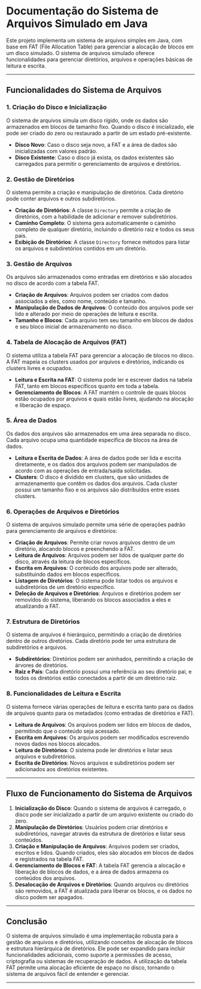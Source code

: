 # Documentação do Sistema de Arquivos Simulado em Java

Este projeto implementa um sistema de arquivos simples em Java, com base em FAT (File Allocation Table) para gerenciar a alocação de blocos em um disco simulado. O sistema de arquivos simulado oferece funcionalidades para gerenciar diretórios, arquivos e operações básicas de leitura e escrita.

---

## Funcionalidades do Sistema de Arquivos

### 1. **Criação do Disco e Inicialização**
O sistema de arquivos simula um disco rígido, onde os dados são armazenados em blocos de tamanho fixo. Quando o disco é inicializado, ele pode ser criado do zero ou restaurado a partir de um estado pré-existente.

- **Disco Novo**: Caso o disco seja novo, a FAT e a área de dados são inicializadas com valores padrão.
- **Disco Existente**: Caso o disco já exista, os dados existentes são carregados para permitir o gerenciamento de arquivos e diretórios.

### 2. **Gestão de Diretórios**
O sistema permite a criação e manipulação de diretórios. Cada diretório pode conter arquivos e outros subdiretórios.

- **Criação de Diretórios**: A classe `Directory` permite a criação de diretórios, com a habilidade de adicionar e remover subdiretórios.
- **Caminho Completo**: O sistema gera automaticamente o caminho completo de qualquer diretório, incluindo o diretório raiz e todos os seus pais.
- **Exibição de Diretórios**: A classe `Directory` fornece métodos para listar os arquivos e subdiretórios contidos em um diretório.

### 3. **Gestão de Arquivos**
Os arquivos são armazenados como entradas em diretórios e são alocados no disco de acordo com a tabela FAT.

- **Criação de Arquivos**: Arquivos podem ser criados com dados associados a eles, como nome, conteúdo e tamanho.
- **Manipulação de Dados de Arquivos**: O conteúdo dos arquivos pode ser lido e alterado por meio de operações de leitura e escrita.
- **Tamanho e Blocos**: Cada arquivo tem seu tamanho em blocos de dados e seu bloco inicial de armazenamento no disco.

### 4. **Tabela de Alocação de Arquivos (FAT)**
O sistema utiliza a tabela FAT para gerenciar a alocação de blocos no disco. A FAT mapeia os clusters usados por arquivos e diretórios, indicando os clusters livres e ocupados.

- **Leitura e Escrita na FAT**: O sistema pode ler e escrever dados na tabela FAT, tanto em blocos específicos quanto em toda a tabela.
- **Gerenciamento de Blocos**: A FAT mantém o controle de quais blocos estão ocupados por arquivos e quais estão livres, ajudando na alocação e liberação de espaço.

### 5. **Área de Dados**
Os dados dos arquivos são armazenados em uma área separada no disco. Cada arquivo ocupa uma quantidade específica de blocos na área de dados.

- **Leitura e Escrita de Dados**: A área de dados pode ser lida e escrita diretamente, e os dados dos arquivos podem ser manipulados de acordo com as operações de entrada/saída solicitadas.
- **Clusters**: O disco é dividido em clusters, que são unidades de armazenamento que contêm os dados dos arquivos. Cada cluster possui um tamanho fixo e os arquivos são distribuídos entre esses clusters.

### 6. **Operações de Arquivos e Diretórios**
O sistema de arquivos simulado permite uma série de operações padrão para gerenciamento de arquivos e diretórios:

- **Criação de Arquivos**: Permite criar novos arquivos dentro de um diretório, alocando blocos e preenchendo a FAT.
- **Leitura de Arquivos**: Arquivos podem ser lidos de qualquer parte do disco, através da leitura de blocos específicos.
- **Escrita em Arquivos**: O conteúdo dos arquivos pode ser alterado, substituindo dados em blocos específicos.
- **Listagem de Diretórios**: O sistema pode listar todos os arquivos e subdiretórios de um diretório específico.
- **Deleção de Arquivos e Diretórios**: Arquivos e diretórios podem ser removidos do sistema, liberando os blocos associados a eles e atualizando a FAT.

### 7. **Estrutura de Diretórios**
O sistema de arquivos é hierárquico, permitindo a criação de diretórios dentro de outros diretórios. Cada diretório pode ter uma estrutura de subdiretórios e arquivos.

- **Subdiretórios**: Diretórios podem ser aninhados, permitindo a criação de árvores de diretórios.
- **Raiz e Pais**: Cada diretório possui uma referência ao seu diretório pai, e todos os diretórios estão conectados a partir de um diretório raiz.

### 8. **Funcionalidades de Leitura e Escrita**
O sistema fornece várias operações de leitura e escrita tanto para os dados de arquivos quanto para os metadados (como entradas de diretórios e FAT).

- **Leitura de Arquivos**: Os arquivos podem ser lidos em blocos de dados, permitindo que o conteúdo seja acessado.
- **Escrita em Arquivos**: Os arquivos podem ser modificados escrevendo novos dados nos blocos alocados.
- **Leitura de Diretórios**: O sistema pode ler diretórios e listar seus arquivos e subdiretórios.
- **Escrita de Diretórios**: Novos arquivos e subdiretórios podem ser adicionados aos diretórios existentes.

---

## Fluxo de Funcionamento do Sistema de Arquivos

1. **Inicialização do Disco**: Quando o sistema de arquivos é carregado, o disco pode ser inicializado a partir de um arquivo existente ou criado do zero.
2. **Manipulação de Diretórios**: Usuários podem criar diretórios e subdiretórios, navegar através da estrutura de diretórios e listar seus conteúdos.
3. **Criação e Manipulação de Arquivos**: Arquivos podem ser criados, escritos e lidos. Quando criados, eles são alocados em blocos de dados e registrados na tabela FAT.
4. **Gerenciamento de Blocos e FAT**: A tabela FAT gerencia a alocação e liberação de blocos de dados, e a área de dados armazena os conteúdos dos arquivos.
5. **Desalocação de Arquivos e Diretórios**: Quando arquivos ou diretórios são removidos, a FAT é atualizada para liberar os blocos, e os dados no disco podem ser apagados.

---

## Conclusão

O sistema de arquivos simulado é uma implementação robusta para a gestão de arquivos e diretórios, utilizando conceitos de alocação de blocos e estrutura hierárquica de diretórios. Ele pode ser expandido para incluir funcionalidades adicionais, como suporte a permissões de acesso, criptografia ou sistemas de recuperação de dados. A utilização da tabela FAT permite uma alocação eficiente de espaço no disco, tornando o sistema de arquivos fácil de entender e gerenciar.

---

